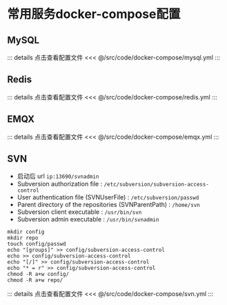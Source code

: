 # 常用服务docker-compose配置

## MySQL

::: details 点击查看配置文件
<<< @/src/code/docker-compose/mysql.yml
:::

## Redis

::: details 点击查看配置文件
<<< @/src/code/docker-compose/redis.yml
:::

## EMQX

::: details 点击查看配置文件
<<< @/src/code/docker-compose/emqx.yml
:::

## SVN

- 启动后 url `ip:13690/svnadmin`
- Subversion authorization file : `/etc/subversion/subversion-access-control`
- User authentication file (SVNUserFile) : `/etc/subversion/passwd`
- Parent directory of the repositories (SVNParentPath) : `/home/svn`
- Subversion client executable : `/usr/bin/svn`
- Subversion admin executable : `/usr/bin/svnadmin`
```shell
mkdir config
mkdir repo
touch config/passwd
echo "[groups]" >> config/subversion-access-control
echo >> config/subversion-access-control
echo "[/]" >> config/subversion-access-control
echo "* = r" >> config/subversion-access-control
chmod -R a+w config/
chmod -R a+w repo/
```

::: details 点击查看配置文件
<<< @/src/code/docker-compose/svn.yml
:::

